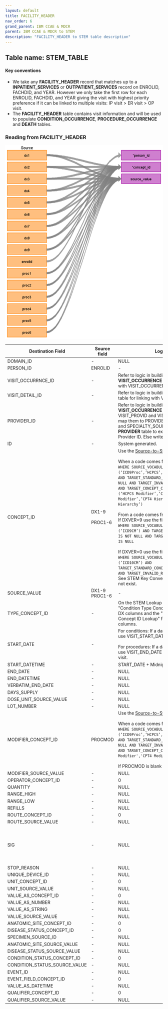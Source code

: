 ```yaml
---
layout: default
title: FACILITY_HEADER
nav_order: 6
grand_parent: IBM CCAE & MDCR
parent: IBM CCAE & MDCR to STEM
description: "FACILITY_HEADER to STEM table description"
---
```


## Table name: **STEM_TABLE**


#### Key conventions

* We take any **FACILITY_HEADER** record that matches up to a **INPATIENT_SERVICES** or **OUTPATIENT_SERVICES** record on ENROLID, FACHDID, and YEAR.  However we only take the first row for each ENROLID, FACHDID, and YEAR giving the visit with highest priority preference if it can be linked to multiple visits: IP visit > ER visit > OP visit.
* The **FACILITY_HEADER** table contains visit information and will be used to populate **CONDITION_OCCURRENCE**, **PROCEDURE_OCCURRENCE** and **DEATH** tables.

### Reading from **FACILITY_HEADER**

![](images/image1.png)

| Destination Field | Source field | Logic | Comment field |
| --- | --- | --- | --- |
| DOMAIN_ID | - | NULL | - |
| PERSON_ID | ENROLID | - | - |
| VISIT_OCCURRNCE_ID | - | Refer to logic in building **VISIT_OCCURRENCE** table for linking with VISIT_OCCURRENCE_ID. | - |
| VISIT_DETAIL_ID | - | Refer to logic in building **VISIT_DETAIL** table for linking with VISIT_DETAIL_ID. | - |
| PROVIDER_ID | - | Refer to logic in building **VISIT_OCCURRENCE** table for assigning VISIT_PROVID and VISIT_PROVSTD, and map them to PROVIDER_SOURCE_VALUE and SPECIALTY_SOURCE_VALUE in **PROVIDER** table to extract associated Provider ID. Else write a `NULL`. | - |
| ID | - | System generated. | - |
| CONCEPT_ID | DX1-9<BR><BR>PROC1-6 | Use the <a href="https://ohdsi.github.io/CommonDataModel/sqlScripts.html">Source-to-Standard Query</a><BR /><br>When a code comes from a proc field:<br>`WHERE SOURCE_VOCABULARY_ID IN (‘ICD9Proc’,’HCPCS’,’CPT4’,’ICD10PCS’)  AND TARGET_STANDARD_CONCEPT IS NOT NULL AND TARGET_INVALID_REASON IS NULL AND TARGET_CONCEPT_CLASS_ID NOT IN (‘HCPCS Modifier’,’CPT4 Modifier’,’CPT4 Hierarchy’, ‘ICD10PCS Hierarchy’)`<br><br>From a code comes from a dx field: <br>If DXVER=9 use the filter:<br>`WHERE SOURCE_VOCABULARY_ID IN (‘ICD9CM’) AND TARGET_STANDARD_CONCEPT IS NOT NULL AND TARGET_INVALID_REASON IS NULL`<br><br>If DXVER=0 use the filter:<br>`WHERE SOURCE_VOCABULARY_ID IN (’ICD10CM’) AND TARGET_STANDARD_CONCEPT IS NOT NULL AND TARGET_INVALID_REASON IS NULL`<br>See STEM Key Conventions DXVER does not exist. |
| SOURCE_VALUE | DX1-9<br>PROC1-6 | - | - |
| TYPE_CONCEPT_ID | - | On the STEM Lookup page refer to "Condition Type Concept ID Lookup" for DX columns and the "Procedure Type Concept ID Lookup" for the PROC columns. | - |
| START_DATE | - | For conditions:  If a date is not defined, use VISIT_START_DATE.<br><br> For procedures:  If a date is not defined, use VISIT_END_DATE of the associated visit. | - |
| START_DATETIME | - | START_DATE + Midnight | - |
| END_DATE | - | NULL | - |
| END_DATETIME | - | NULL | - |
| VERBATIM_END_DATE | - | NULL | - |
| DAYS_SUPPLY | - | NULL | - |
| DOSE_UNIT_SOURCE_VALUE | - | NULL | - |
| LOT_NUMBER | - | NULL | - |
| MODIFIER_CONCEPT_ID | PROCMOD | Use the <a href="https://ohdsi.github.io/CommonDataModel/sqlScripts.html">Source-to-Standard Query</a><BR /><br>When a code comes from a proc field:<br>`WHERE SOURCE_VOCABULARY_ID IN (‘ICD9Proc’,’HCPCS’,’CPT4’,’ICD10PCS’)  AND TARGET_STANDARD_CONCEPT IS NOT NULL AND TARGET_INVALID_REASON IS NULL AND TARGET_CONCEPT_CLASS_IN ('HCPCS Modifier','CPT4 Modifier')`<BR><BR> If PROCMOD is blank then set to 0. | - |
| MODIFIER_SOURCE_VALUE | - | NULL | - |
| OPERATOR_CONCEPT_ID | - | 0 | - |
| QUANTITY | - | NULL | - |
| RANGE_HIGH | - | NULL | - |
| RANGE_LOW | - | NULL | - |
| REFILLS | - | NULL | - |
| ROUTE_CONCEPT_ID | - | 0 | - |
| ROUTE_SOURCE_VALUE | - | NULL | - |
| SIG | - | NULL | "Sig" is short for the Latin, signetur, or "let it be labeled." |
| STOP_REASON | - | NULL | - |
| UNIQUE_DEVICE_ID | - | NULL | - |
| UNIT_CONCEPT_ID | - | 0 | - |
| UNIT_SOURCE_VALUE | - | NULL | - |
| VALUE_AS_CONCEPT_ID | - | 0 | - |
| VALUE_AS_NUMBER | - | NULL | - |
| VALUE_AS_STRING | - | NULL | - |
| VALUE_SOURCE_VALUE | - | NULL | - |
| ANATOMIC_SITE_CONCEPT_ID | - | 0 | - |
| DISEASE_STATUS_CONCEPT_ID | - | 0 | - |
| SPECIMEN_SOURCE_ID | - | NULL | - |
| ANATOMIC_SITE_SOURCE_VALUE | - | NULL | - |
| DISEASE_STATUS_SOURCE_VALUE | - | NULL | - |
| CONDITION_STATUS_CONCEPT_ID | - | 0 | - |
| CONDITION_STATUS_SOURCE_VALUE | - | NULL | - |
| EVENT_ID | - | NULL | - |
| EVENT_FIELD_CONCEPT_ID | - | 0 | - |
| VALUE_AS_DATETIME | - | NULL | - |
| QUALIFIER_CONCEPT_ID | - | 0 | - |
| QUALIFIER_SOURCE_VALUE | - | NULL | - |